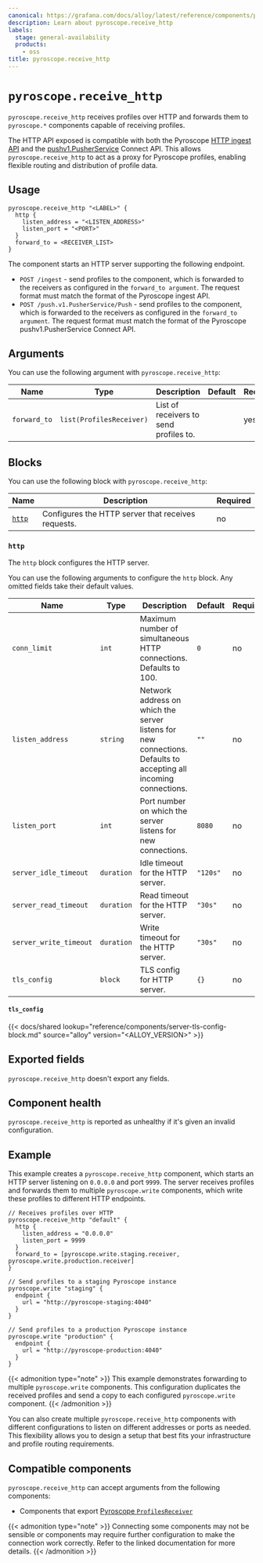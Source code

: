 ```yaml
---
canonical: https://grafana.com/docs/alloy/latest/reference/components/pyroscope/pyroscope.receive_http/
description: Learn about pyroscope.receive_http
labels:
  stage: general-availability
  products:
    - oss
title: pyroscope.receive_http
---
```


# `pyroscope.receive_http`

`pyroscope.receive_http` receives profiles over HTTP and forwards them to `pyroscope.*` components capable of receiving profiles.

The HTTP API exposed is compatible with both the Pyroscope [HTTP ingest API](https://grafana.com/docs/pyroscope/latest/reference-server-api/) and the [pushv1.PusherService](https://github.com/grafana/pyroscope/blob/main/api/push/v1/push.proto) Connect API.
This allows `pyroscope.receive_http` to act as a proxy for Pyroscope profiles, enabling flexible routing and distribution of profile data.

## Usage

```alloy
pyroscope.receive_http "<LABEL>" {
  http {
    listen_address = "<LISTEN_ADDRESS>"
    listen_port = "<PORT>"
  }
  forward_to = <RECEIVER_LIST>
}
```

The component starts an HTTP server supporting the following endpoint.

* `POST /ingest` - send profiles to the component, which is forwarded to the receivers as configured in the `forward_to argument`.
  The request format must match the format of the Pyroscope ingest API.
* `POST /push.v1.PusherService/Push` - send profiles to the component, which is forwarded to the receivers as configured in the `forward_to argument`.
  The request format must match the format of the Pyroscope pushv1.PusherService Connect API.

## Arguments

You can use the following argument with `pyroscope.receive_http`:

| Name         | Type                     | Description                            | Default | Required |
| ------------ | ------------------------ | -------------------------------------- | ------- | -------- |
| `forward_to` | `list(ProfilesReceiver)` | List of receivers to send profiles to. |         | yes      |

## Blocks

You can use the following block with `pyroscope.receive_http`:

| Name           | Description                                        | Required |
| -------------- | -------------------------------------------------- | -------- |
| [`http`][http] | Configures the HTTP server that receives requests. | no       |

[http]: #http

### `http`

The `http` block configures the HTTP server.

You can use the following arguments to configure the `http` block. Any omitted fields take their default values.

| Name                   | Type       | Description                                                                                                      | Default  | Required |
| ---------------------- | ---------- | ---------------------------------------------------------------------------------------------------------------- | -------- | -------- |
| `conn_limit`           | `int`      | Maximum number of simultaneous HTTP connections. Defaults to 100.                                                | `0`      | no       |
| `listen_address`       | `string`   | Network address on which the server listens for new connections. Defaults to accepting all incoming connections. | `""`     | no       |
| `listen_port`          | `int`      | Port number on which the server listens for new connections.                                                     | `8080`   | no       |
| `server_idle_timeout`  | `duration` | Idle timeout for the HTTP server.                                                                                | `"120s"` | no       |
| `server_read_timeout`  | `duration` | Read timeout for the HTTP server.                                                                                | `"30s"`  | no       |
| `server_write_timeout` | `duration` | Write timeout for the HTTP server.                                                                               | `"30s"`  | no       |
| `tls_config`           | `block`    | TLS config for HTTP server.                                                                                      | `{}`     | no       |

[tls_config]: #tls_config

#### `tls_config`

{{< docs/shared lookup="reference/components/server-tls-config-block.md" source="alloy" version="<ALLOY_VERSION>" >}}

## Exported fields

`pyroscope.receive_http` doesn't export any fields.

## Component health

`pyroscope.receive_http` is reported as unhealthy if it's given an invalid configuration.

## Example

This example creates a `pyroscope.receive_http` component, which starts an HTTP server listening on `0.0.0.0` and port `9999`.
The server receives profiles and forwards them to multiple `pyroscope.write` components, which write these profiles to different HTTP endpoints.

```alloy
// Receives profiles over HTTP
pyroscope.receive_http "default" {
  http {
    listen_address = "0.0.0.0"
    listen_port = 9999
  }
  forward_to = [pyroscope.write.staging.receiver, pyroscope.write.production.receiver]
}

// Send profiles to a staging Pyroscope instance
pyroscope.write "staging" {
  endpoint {
    url = "http://pyroscope-staging:4040"
  }
}

// Send profiles to a production Pyroscope instance
pyroscope.write "production" {
  endpoint {
    url = "http://pyroscope-production:4040"
  }
}
```

{{< admonition type="note" >}}
This example demonstrates forwarding to multiple `pyroscope.write` components.
This configuration duplicates the received profiles and send a copy to each configured `pyroscope.write` component.
{{< /admonition >}}

You can also create multiple `pyroscope.receive_http` components with different configurations to listen on different addresses or ports as needed.
This flexibility allows you to design a setup that best fits your infrastructure and profile routing requirements.

<!-- START GENERATED COMPATIBLE COMPONENTS -->

## Compatible components

`pyroscope.receive_http` can accept arguments from the following components:

- Components that export [Pyroscope `ProfilesReceiver`](../../../compatibility/#pyroscope-profilesreceiver-exporters)


{{< admonition type="note" >}}
Connecting some components may not be sensible or components may require further configuration to make the connection work correctly.
Refer to the linked documentation for more details.
{{< /admonition >}}

<!-- END GENERATED COMPATIBLE COMPONENTS -->
